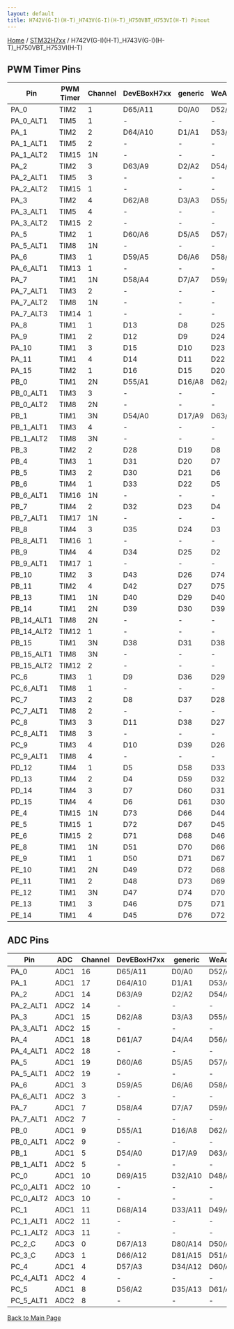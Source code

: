 ```yaml
---
layout: default
title: H742V(G-I)(H-T)_H743V(G-I)(H-T)_H750VBT_H753VI(H-T) Pinout
---
```


[Home](../../index.md) / [STM32H7xx](../index.md) / H742V(G-I)(H-T)_H743V(G-I)(H-T)_H750VBT_H753VI(H-T)

## PWM Timer Pins

| Pin | PWM Timer | Channel | DevEBoxH7xx | generic | WeActMiniH7xx |
| --- | --- | --- | --- | --- | --- |
| PA_0 | TIM2 | 1 | D65/A11 | D0/A0 | D52/A4 |
| PA_0_ALT1 | TIM5 | 1 | - | - | - |
| PA_1 | TIM2 | 2 | D64/A10 | D1/A1 | D53/A5 |
| PA_1_ALT1 | TIM5 | 2 | - | - | - |
| PA_1_ALT2 | TIM15 | 1N | - | - | - |
| PA_2 | TIM2 | 3 | D63/A9 | D2/A2 | D54/A6 |
| PA_2_ALT1 | TIM5 | 3 | - | - | - |
| PA_2_ALT2 | TIM15 | 1 | - | - | - |
| PA_3 | TIM2 | 4 | D62/A8 | D3/A3 | D55/A7 |
| PA_3_ALT1 | TIM5 | 4 | - | - | - |
| PA_3_ALT2 | TIM15 | 2 | - | - | - |
| PA_5 | TIM2 | 1 | D60/A6 | D5/A5 | D57/A9 |
| PA_5_ALT1 | TIM8 | 1N | - | - | - |
| PA_6 | TIM3 | 1 | D59/A5 | D6/A6 | D58/A10 |
| PA_6_ALT1 | TIM13 | 1 | - | - | - |
| PA_7 | TIM1 | 1N | D58/A4 | D7/A7 | D59/A11 |
| PA_7_ALT1 | TIM3 | 2 | - | - | - |
| PA_7_ALT2 | TIM8 | 1N | - | - | - |
| PA_7_ALT3 | TIM14 | 1 | - | - | - |
| PA_8 | TIM1 | 1 | D13 | D8 | D25 |
| PA_9 | TIM1 | 2 | D12 | D9 | D24 |
| PA_10 | TIM1 | 3 | D15 | D10 | D23 |
| PA_11 | TIM1 | 4 | D14 | D11 | D22 |
| PA_15 | TIM2 | 1 | D16 | D15 | D20 |
| PB_0 | TIM1 | 2N | D55/A1 | D16/A8 | D62/A14 |
| PB_0_ALT1 | TIM3 | 3 | - | - | - |
| PB_0_ALT2 | TIM8 | 2N | - | - | - |
| PB_1 | TIM1 | 3N | D54/A0 | D17/A9 | D63/A15 |
| PB_1_ALT1 | TIM3 | 4 | - | - | - |
| PB_1_ALT2 | TIM8 | 3N | - | - | - |
| PB_3 | TIM2 | 2 | D28 | D19 | D8 |
| PB_4 | TIM3 | 1 | D31 | D20 | D7 |
| PB_5 | TIM3 | 2 | D30 | D21 | D6 |
| PB_6 | TIM4 | 1 | D33 | D22 | D5 |
| PB_6_ALT1 | TIM16 | 1N | - | - | - |
| PB_7 | TIM4 | 2 | D32 | D23 | D4 |
| PB_7_ALT1 | TIM17 | 1N | - | - | - |
| PB_8 | TIM4 | 3 | D35 | D24 | D3 |
| PB_8_ALT1 | TIM16 | 1 | - | - | - |
| PB_9 | TIM4 | 4 | D34 | D25 | D2 |
| PB_9_ALT1 | TIM17 | 1 | - | - | - |
| PB_10 | TIM2 | 3 | D43 | D26 | D74 |
| PB_11 | TIM2 | 4 | D42 | D27 | D75 |
| PB_13 | TIM1 | 1N | D40 | D29 | D40 |
| PB_14 | TIM1 | 2N | D39 | D30 | D39 |
| PB_14_ALT1 | TIM8 | 2N | - | - | - |
| PB_14_ALT2 | TIM12 | 1 | - | - | - |
| PB_15 | TIM1 | 3N | D38 | D31 | D38 |
| PB_15_ALT1 | TIM8 | 3N | - | - | - |
| PB_15_ALT2 | TIM12 | 2 | - | - | - |
| PC_6 | TIM3 | 1 | D9 | D36 | D29 |
| PC_6_ALT1 | TIM8 | 1 | - | - | - |
| PC_7 | TIM3 | 2 | D8 | D37 | D28 |
| PC_7_ALT1 | TIM8 | 2 | - | - | - |
| PC_8 | TIM3 | 3 | D11 | D38 | D27 |
| PC_8_ALT1 | TIM8 | 3 | - | - | - |
| PC_9 | TIM3 | 4 | D10 | D39 | D26 |
| PC_9_ALT1 | TIM8 | 4 | - | - | - |
| PD_12 | TIM4 | 1 | D5 | D58 | D33 |
| PD_13 | TIM4 | 2 | D4 | D59 | D32 |
| PD_14 | TIM4 | 3 | D7 | D60 | D31 |
| PD_15 | TIM4 | 4 | D6 | D61 | D30 |
| PE_4 | TIM15 | 1N | D73 | D66 | D44 |
| PE_5 | TIM15 | 1 | D72 | D67 | D45 |
| PE_6 | TIM15 | 2 | D71 | D68 | D46 |
| PE_8 | TIM1 | 1N | D51 | D70 | D66 |
| PE_9 | TIM1 | 1 | D50 | D71 | D67 |
| PE_10 | TIM1 | 2N | D49 | D72 | D68 |
| PE_11 | TIM1 | 2 | D48 | D73 | D69 |
| PE_12 | TIM1 | 3N | D47 | D74 | D70 |
| PE_13 | TIM1 | 3 | D46 | D75 | D71 |
| PE_14 | TIM1 | 4 | D45 | D76 | D72 |


## ADC Pins

| Pin | ADC | Channel | DevEBoxH7xx | generic | WeActMiniH7xx |
| --- | --- | --- | --- | --- | --- |
| PA_0 | ADC1 | 16 | D65/A11 | D0/A0 | D52/A4 |
| PA_1 | ADC1 | 17 | D64/A10 | D1/A1 | D53/A5 |
| PA_2 | ADC1 | 14 | D63/A9 | D2/A2 | D54/A6 |
| PA_2_ALT1 | ADC2 | 14 | - | - | - |
| PA_3 | ADC1 | 15 | D62/A8 | D3/A3 | D55/A7 |
| PA_3_ALT1 | ADC2 | 15 | - | - | - |
| PA_4 | ADC1 | 18 | D61/A7 | D4/A4 | D56/A8 |
| PA_4_ALT1 | ADC2 | 18 | - | - | - |
| PA_5 | ADC1 | 19 | D60/A6 | D5/A5 | D57/A9 |
| PA_5_ALT1 | ADC2 | 19 | - | - | - |
| PA_6 | ADC1 | 3 | D59/A5 | D6/A6 | D58/A10 |
| PA_6_ALT1 | ADC2 | 3 | - | - | - |
| PA_7 | ADC1 | 7 | D58/A4 | D7/A7 | D59/A11 |
| PA_7_ALT1 | ADC2 | 7 | - | - | - |
| PB_0 | ADC1 | 9 | D55/A1 | D16/A8 | D62/A14 |
| PB_0_ALT1 | ADC2 | 9 | - | - | - |
| PB_1 | ADC1 | 5 | D54/A0 | D17/A9 | D63/A15 |
| PB_1_ALT1 | ADC2 | 5 | - | - | - |
| PC_0 | ADC1 | 10 | D69/A15 | D32/A10 | D48/A0 |
| PC_0_ALT1 | ADC2 | 10 | - | - | - |
| PC_0_ALT2 | ADC3 | 10 | - | - | - |
| PC_1 | ADC1 | 11 | D68/A14 | D33/A11 | D49/A1 |
| PC_1_ALT1 | ADC2 | 11 | - | - | - |
| PC_1_ALT2 | ADC3 | 11 | - | - | - |
| PC_2_C | ADC3 | 0 | D67/A13 | D80/A14 | D50/A2 |
| PC_3_C | ADC3 | 1 | D66/A12 | D81/A15 | D51/A3 |
| PC_4 | ADC1 | 4 | D57/A3 | D34/A12 | D60/A12 |
| PC_4_ALT1 | ADC2 | 4 | - | - | - |
| PC_5 | ADC1 | 8 | D56/A2 | D35/A13 | D61/A13 |
| PC_5_ALT1 | ADC2 | 8 | - | - | - |


[Back to Main Page](../../index.md)